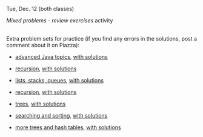 
<div class="recitation">

<div class="column_date">


Tue, Dec. 12 (both classes)
</div>

<div class="column_materials">
<p markdown="block">


_Mixed problems - review exercises_ activity
<br><br>

Extra problem sets for practice (if you find any errors in the solutions, post a comment about it on Piazza):

- [advanced Java topics](notes/problem_sets_DNHI/problem_set_01.pdf), 
  [with solutions](notes/problem_sets_DNHI/problem_set_01_sol.pdf)

- [recursion](notes/problem_sets_DNHI/problem_set_02.pdf), 
  [with solutions](notes/problem_sets_DNHI/problem_set_02_sol.pdf)

- [lists, stacks, queues](notes/problem_sets_DNHI/problem_set_03.pdf), 
  [with solutions](notes/problem_sets_DNHI/problem_set_03_sol.pdf)


- [recursion](notes/problem_sets_DNHI/problem_set_02.pdf), 
  [with solutions](notes/problem_sets_DNHI/problem_set_02_sol.pdf)


- [trees](notes/problem_sets_DNHI/problem_set_05.pdf), 
  [with solutions](notes/problem_sets_DNHI/problem_set_05_sol.pdf)

- [searching and sorting](notes/problem_sets_DNHI/problem_set_06.pdf), 
  [with solutions](notes/problem_sets_DNHI/problem_set_06_sol.pdf)

- [more trees and hash tables](notes/problem_sets_DNHI/problem_set_07.pdf), 
  [with solutions](notes/problem_sets_DNHI/problem_set_07_sol.pdf)
  
  


<br>


</p>
</div>
    
</div>
